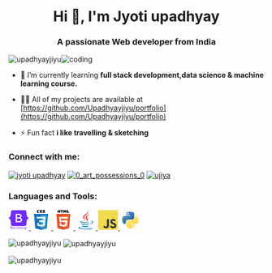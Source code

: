 <h1 align="center">Hi 👋, I'm Jyoti upadhyay</h1>
<h3 align="center">A passionate Web developer from India</h3>
<img align="right" alt="coding" width="400" src="https://encrypted-tbn0.gstatic.com/images?q=tbn:ANd9GcQPjeKg6m_g2Ntpf4QgwAo0iyRMqI41H8g25A&s">

<p align="left"> <img src="https://komarev.com/ghpvc/?username=upadhyayjiyu&label=Profile%20views&color=0e75b6&style=flat" alt="upadhyayjiyu" /> </p>

- 🌱 I’m currently learning **full stack development,data science & machine learning course.**

- 👨‍💻 All of my projects are available at [https://github.com/Upadhyayjiyu/portfolio](https://github.com/Upadhyayjiyu/portfolio)

- ⚡ Fun fact **i like travelling & sketching**

<h3 align="left">Connect with me:</h3>
<p align="left">
<a href="https://linkedin.com/in/jyoti upadhyay" target="blank"><img align="center" src="https://raw.githubusercontent.com/rahuldkjain/github-profile-readme-generator/master/src/images/icons/Social/linked-in-alt.svg" alt="jyoti upadhyay" height="30" width="40" /></a>
<a href="https://instagram.com/0_art_possessions_0" target="blank"><img align="center" src="https://raw.githubusercontent.com/rahuldkjain/github-profile-readme-generator/master/src/images/icons/Social/instagram.svg" alt="0_art_possessions_0" height="30" width="40" /></a>
<a href="https://www.leetcode.com/ujiya" target="blank"><img align="center" src="https://raw.githubusercontent.com/rahuldkjain/github-profile-readme-generator/master/src/images/icons/Social/leet-code.svg" alt="ujiya" height="30" width="40" /></a>
</p>

<h3 align="left">Languages and Tools:</h3>
<p align="left"> <a href="https://getbootstrap.com" target="_blank" rel="noreferrer"> <img src="https://raw.githubusercontent.com/devicons/devicon/master/icons/bootstrap/bootstrap-plain-wordmark.svg" alt="bootstrap" width="40" height="40"/> </a> <a href="https://www.w3schools.com/css/" target="_blank" rel="noreferrer"> <img src="https://raw.githubusercontent.com/devicons/devicon/master/icons/css3/css3-original-wordmark.svg" alt="css3" width="40" height="40"/> </a> <a href="https://www.w3.org/html/" target="_blank" rel="noreferrer"> <img src="https://raw.githubusercontent.com/devicons/devicon/master/icons/html5/html5-original-wordmark.svg" alt="html5" width="40" height="40"/> </a> <a href="https://www.java.com" target="_blank" rel="noreferrer"> <img src="https://raw.githubusercontent.com/devicons/devicon/master/icons/java/java-original.svg" alt="java" width="40" height="40"/> </a> <a href="https://developer.mozilla.org/en-US/docs/Web/JavaScript" target="_blank" rel="noreferrer"> <img src="https://raw.githubusercontent.com/devicons/devicon/master/icons/javascript/javascript-original.svg" alt="javascript" width="40" height="40"/> </a> <a href="https://www.python.org" target="_blank" rel="noreferrer"> <img src="https://raw.githubusercontent.com/devicons/devicon/master/icons/python/python-original.svg" alt="python" width="40" height="40"/> </a> </p>

<p><img align="left" src="https://github-readme-stats.vercel.app/api/top-langs?username=upadhyayjiyu&show_icons=true&locale=en&layout=compact" alt="upadhyayjiyu" /></p>

<p>&nbsp;<img align="center" src="https://github-readme-stats.vercel.app/api?username=upadhyayjiyu&show_icons=true&locale=en" alt="upadhyayjiyu" /></p>

<p><img align="center" src="https://github-readme-streak-stats.herokuapp.com/?user=upadhyayjiyu&" alt="upadhyayjiyu" /></p>
